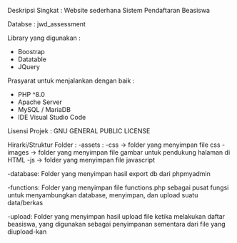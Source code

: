 Deskripsi Singkat : Website sederhana Sistem Pendaftaran Beasiswa 

Databse           : jwd_assessment

Library yang digunakan :
  - Boostrap
  - Datatable
  - JQuery

Prasyarat untuk menjalankan dengan baik :
  - PHP ^8.0
  - Apache Server
  - MySQL / MariaDB
  - IDE Visual Studio Code

Lisensi Projek : GNU GENERAL PUBLIC LICENSE

Hirarki/Struktur Folder :
  -assets :
    -css      -> folder yang menyimpan file css
    -images   -> folder yang menyimpan file gambar untuk pendukung halaman di HTML
    -js       -> folder yang menyimpan file javascript

  -database:
    Folder yang menyimpan hasil export db dari phpmyadmin

  -functions:
    Folder yang menyimpan file functions.php sebagai pusat fungsi untuk menyambungkan database, menyimpan, dan upload suatu data/berkas
  
  -upload:
    Folder yang menyimpan hasil upload file ketika melakukan daftar beasiswa, yang digunakan sebagai penyimpanan sementara dari file yang diupload-kan
